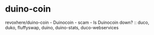 # duino-coin
revoxhere/duino-coin - Duinocoin - scam - Is Duinocoin down? :: duco, duko, fluffyswap, duino, duino-stats, duco-webservices
